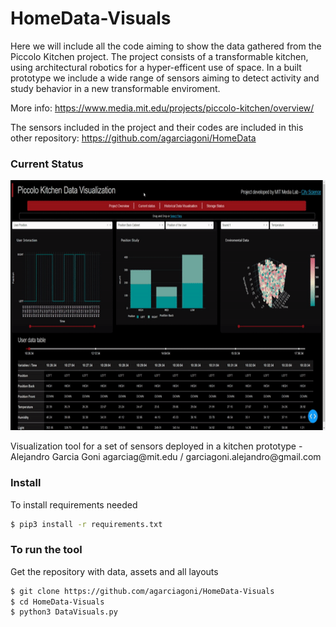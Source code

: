 # HomeData-Visuals
Here we will include all the code aiming to show the data gathered from the Piccolo Kitchen project. 
The project consists of a transformable kitchen, using architectural robotics for a hyper-efficent use of space.
In a built prototype we include a wide range of sensors aiming to detect activity and study behavior in a new transformable enviroment.   

More info: https://www.media.mit.edu/projects/piccolo-kitchen/overview/

The sensors included in the project and their codes are included in this other repository: https://github.com/agarciagoni/HomeData

### Current Status ###
<p align="center">
  <img src="https://github.com/agarciagoni/HomeData-Visuals/blob/master/Status/status.gif" width="700" height="400">
  </p>
Visualization tool for a set of sensors deployed in a kitchen prototype - Alejandro Garcia Goni                            agarciag@mit.edu / garciagoni.alejandro@gmail.com

### Install ###
To install requirements needed
```bash
$ pip3 install -r requirements.txt
```

### To run the tool ###
Get the repository with data, assets and all layouts
```bash
$ git clone https://github.com/agarciagoni/HomeData-Visuals
$ cd HomeData-Visuals
$ python3 DataVisuals.py
```



